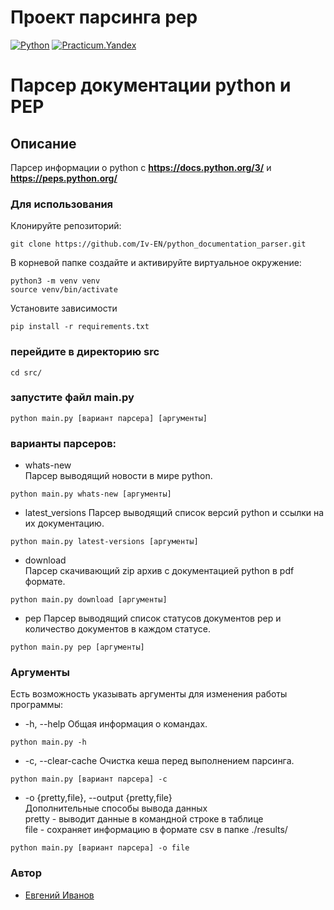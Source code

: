 # Проект парсинга pep
[![Python](https://img.shields.io/badge/-Python-464646?style=flat&logo=Python&logoColor=56C0C0&color=008080)](https://www.python.org/)
[![Practicum.Yandex](https://img.shields.io/badge/-Practicum.Yandex-464646?style=flat&logo=Practicum.Yandex&logoColor=56C0C0&color=008080)](https://practicum.yandex.ru/)
# Парсер документации python и PEP
## Описание
Парсер информации о python с **https://docs.python.org/3/** и **https://peps.python.org/**
### Для использования
Клонируйте репозиторий:

```
git clone https://github.com/Iv-EN/python_documentation_parser.git
```
В корневой папке создайте и активируйте виртуальное окружение:
```
python3 -m venv venv
source venv/bin/activate
```
Установите зависимости
```
pip install -r requirements.txt
```
### перейдите в директорию src
```
cd src/
```
### запустите файл main.py
```
python main.py [вариант парсера] [аргументы]
```
### варианты парсеров:
- whats-new   
Парсер выводящий новости в мире python.
```
python main.py whats-new [аргументы]
```
- latest_versions
Парсер выводящий список версий python и ссылки на их документацию.
```
python main.py latest-versions [аргументы]
```
- download   
Парсер скачивающий zip архив с документацией python в pdf формате.
```
python main.py download [аргументы]
```
- pep
Парсер выводящий список статусов документов pep
и количество документов в каждом статусе. 
```
python main.py pep [аргументы]
```
### Аргументы
Есть возможность указывать аргументы для изменения работы программы:   
- -h, --help
Общая информация о командах.
```
python main.py -h
```
- -c, --clear-cache
Очистка кеша перед выполнением парсинга.
```
python main.py [вариант парсера] -c
```
- -o {pretty,file}, --output {pretty,file}   
Дополнительные способы вывода данных   
pretty - выводит данные в командной строке в таблице   
file - сохраняет информацию в формате csv в папке ./results/
```
python main.py [вариант парсера] -o file
```
### Автор
- [Евгений Иванов](https://github.com/Iv-EN)
